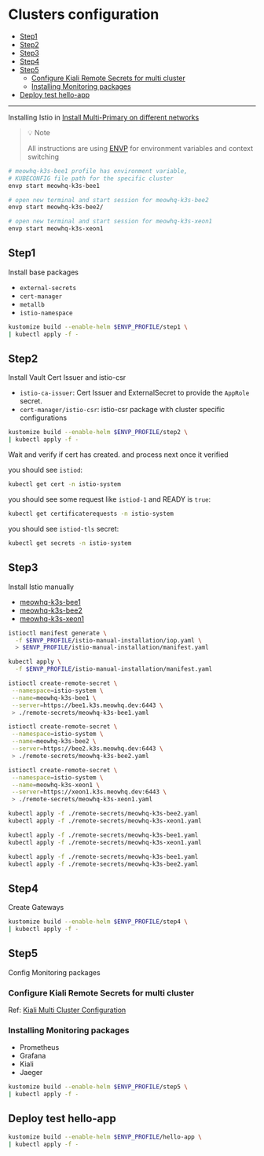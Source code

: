 # Clusters configuration

- [Step1](#step1)
- [Step2](#step2)
- [Step3](#step3)
- [Step4](#step4)
- [Step5](#step5)
  - [Configure Kiali Remote Secrets for multi cluster](#configure-kiali-remote-secrets-for-multi-cluster)
  - [Installing Monitoring packages](#installing-monitoring-packages)
- [Deploy test hello-app](#deploy-test-hello-app)

----

Installing Istio in [Install Multi-Primary on different networks](https://istio.io/latest/docs/setup/install/multicluster/multi-primary_multi-network/)

> 💡 Note
>
> All instructions are using [ENVP](https://github.com/sunggun-yu/envp) for environment variables and context switching

```bash
# meowhq-k3s-bee1 profile has environment variable,
# KUBECONFIG file path for the specific cluster
envp start meowhq-k3s-bee1

# open new terminal and start session for meowhq-k3s-bee2
envp start meowhq-k3s-bee2/

# open new terminal and start session for meowhq-k3s-xeon1
envp start meowhq-k3s-xeon1
```

## Step1

Install base packages

- `external-secrets`
- `cert-manager`
- `metallb`
- `istio-namespace`

```bash
kustomize build --enable-helm $ENVP_PROFILE/step1 \
| kubectl apply -f -
```

## Step2

Install Vault Cert Issuer and istio-csr

- `istio-ca-issuer`: Cert Issuer and ExternalSecret to provide the `AppRole` secret.
- `cert-manager/istio-csr`: istio-csr package with cluster specific configurations

```bash
kustomize build --enable-helm $ENVP_PROFILE/step2 \
| kubectl apply -f -
```

Wait and verify if cert has created. and process next once it verified

you should see `istiod`:

```bash
kubectl get cert -n istio-system
```

you should see some request like `istiod-1` and READY is `true`:

```bash
kubectl get certificaterequests -n istio-system
```

you should see `istiod-tls` secret:

```bash
kubectl get secrets -n istio-system
```

## Step3

Install Istio manually

- [meowhq-k3s-bee1](./meowhq-k3s-bee1/istio-manual-installation/README.md)
- [meowhq-k3s-bee2](./meowhq-k3s-bee2/istio-manual-installation/README.md)
- [meowhq-k3s-xeon1](./meowhq-k3s-xeon1/istio-manual-installation/README.md)

```bash
istioctl manifest generate \
  -f $ENVP_PROFILE/istio-manual-installation/iop.yaml \
  > $ENVP_PROFILE/istio-manual-installation/manifest.yaml
```

```bash
kubectl apply \
  -f $ENVP_PROFILE/istio-manual-installation/manifest.yaml
```

```bash
istioctl create-remote-secret \
 --namespace=istio-system \
 --name=meowhq-k3s-bee1 \
 --server=https://bee1.k3s.meowhq.dev:6443 \
 > ./remote-secrets/meowhq-k3s-bee1.yaml
```

```bash
istioctl create-remote-secret \
 --namespace=istio-system \
 --name=meowhq-k3s-bee2 \
 --server=https://bee2.k3s.meowhq.dev:6443 \
 > ./remote-secrets/meowhq-k3s-bee2.yaml
```

```bash
istioctl create-remote-secret \
 --namespace=istio-system \
 --name=meowhq-k3s-xeon1 \
 --server=https://xeon1.k3s.meowhq.dev:6443 \
 > ./remote-secrets/meowhq-k3s-xeon1.yaml
```

```bash
kubectl apply -f ./remote-secrets/meowhq-k3s-bee2.yaml
kubectl apply -f ./remote-secrets/meowhq-k3s-xeon1.yaml
```

```bash
kubectl apply -f ./remote-secrets/meowhq-k3s-bee1.yaml
kubectl apply -f ./remote-secrets/meowhq-k3s-xeon1.yaml
```

```bash
kubectl apply -f ./remote-secrets/meowhq-k3s-bee1.yaml
kubectl apply -f ./remote-secrets/meowhq-k3s-bee2.yaml
```

## Step4

Create Gateways

```bash
kustomize build --enable-helm $ENVP_PROFILE/step4 \
| kubectl apply -f -
```

## Step5

Config Monitoring packages

### Configure Kiali Remote Secrets for multi cluster

Ref: [Kiali Multi Cluster Configuration](./kiali-multicluster/README.md)

### Installing Monitoring packages

- Prometheus
- Grafana
- Kiali
- Jaeger

```bash
kustomize build --enable-helm $ENVP_PROFILE/step5 \
| kubectl apply -f -
```

## Deploy test hello-app

```bash
kustomize build --enable-helm $ENVP_PROFILE/hello-app \
| kubectl apply -f -
```
